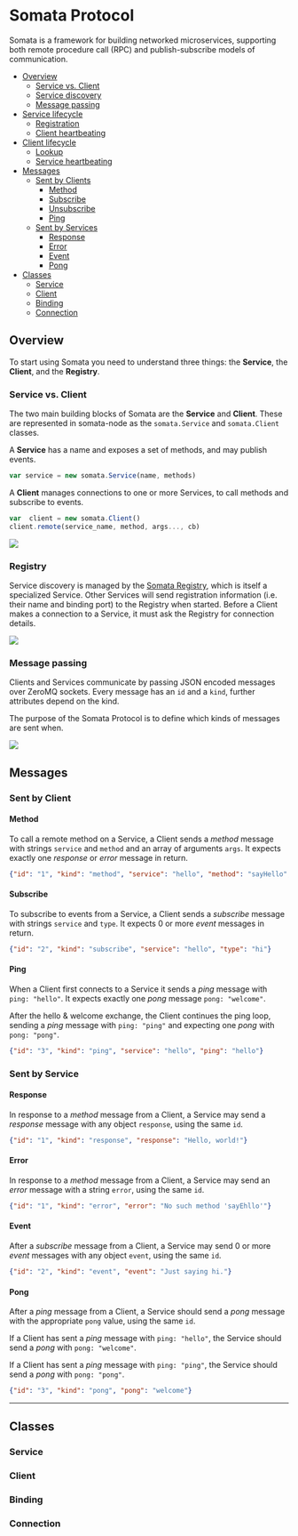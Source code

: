 # Somata Protocol

Somata is a framework for building networked microservices, supporting both remote procedure call (RPC) and publish-subscribe models of communication. 

* [Overview](#)
    * [Service vs. Client](#)
    * [Service discovery](#)
    * [Message passing](#)
* [Service lifecycle](#)
    * [Registration](#)
    * [Client heartbeating](#)
* [Client lifecycle](#)
    * [Lookup](#)
    * [Service heartbeating](#)
* [Messages](#)
    * [Sent by Clients](#)
        * [Method](#)
        * [Subscribe](#)
        * [Unsubscribe](#)
        * [Ping](#)
    * [Sent by Services](#)
        * [Response](#)
        * [Error](#)
        * [Event](#)
        * [Pong](#)
* [Classes](#)
    * [Service](#)
    * [Client](#)
    * [Binding](#)
    * [Connection](#)

## Overview

To start using Somata you need to understand three things: the **Service**, the **Client**, and the **Registry**.

### Service vs. Client

The two main building blocks of Somata are the **Service** and **Client**. These are represented in somata-node as the `somata.Service` and `somata.Client` classes.

A **Service** has a name and exposes a set of methods, and may publish events.

```js
var service = new somata.Service(name, methods)
```

A **Client** manages connections to one or more Services, to call methods and subscribe to events.

```js
var  client = new somata.Client()
client.remote(service_name, method, args..., cb)
```

![](https://i.imgur.com/PiiuL7a.png)

### Registry

Service discovery is managed by the [Somata Registry](https://github.com/somata/somata-registry), which is itself a specialized Service. Other Services will send registration information (i.e. their name and binding port) to the Registry when started. Before a Client makes a connection to a Service, it must ask the Registry for connection details.

![](https://i.imgur.com/ejzIx4f.png)


### Message passing

Clients and Services communicate by passing JSON encoded messages over ZeroMQ sockets. Every message has an `id` and a `kind`, further attributes depend on the kind.

The purpose of the Somata Protocol is to define which kinds of messages are sent when.

![](https://i.imgur.com/PhcM5QA.png)

## Messages

### Sent by Client

#### Method

To call a remote method on a Service, a Client sends a *method* message with strings `service` and `method` and an array of arguments `args`. It expects exactly one *response* or *error* message in return.

```json
{"id": "1", "kind": "method", "service": "hello", "method": "sayHello", "args": ["world"]}
```

#### Subscribe

To subscribe to events from a Service, a Client sends a *subscribe* message with strings `service` and `type`. It expects 0 or more *event* messages in return.

```json
{"id": "2", "kind": "subscribe", "service": "hello", "type": "hi"}
```

#### Ping

When a Client first connects to a Service it sends a *ping* message with `ping: "hello"`. It expects exactly one *pong* message `pong: "welcome"`.

After the hello & welcome exchange, the Client continues the ping loop, sending a *ping* message with `ping: "ping"` and expecting one *pong* with `pong: "pong"`.

```json
{"id": "3", "kind": "ping", "service": "hello", "ping": "hello"}
```

### Sent by Service

#### Response

In response to a *method* message from a Client, a Service may send a *response* message with any object `response`, using the same `id`.

```json
{"id": "1", "kind": "response", "response": "Hello, world!"}
```

#### Error

In response to a *method* message from a Client, a Service may send an *error* message with a string `error`, using the same `id`.

```json
{"id": "1", "kind": "error", "error": "No such method 'sayEhllo'"}
```

#### Event

After a *subscribe* message from a Client, a Service may send 0 or more *event* messages with any object `event`, using the same `id`.

```json
{"id": "2", "kind": "event", "event": "Just saying hi."}
```

#### Pong

After a *ping* message from a Client, a Service should send a *pong* message with the appropriate `pong` value, using the same `id`.

If a Client has sent a *ping* message with `ping: "hello"`, the Service should send a *pong* with `pong: "welcome"`.

If a Client has sent a *ping* message with `ping: "ping"`, the Service should send a *pong* with `pong: "pong"`.

```json
{"id": "3", "kind": "pong", "pong": "welcome"}
```

---

## Classes

### Service

### Client

### Binding

### Connection

